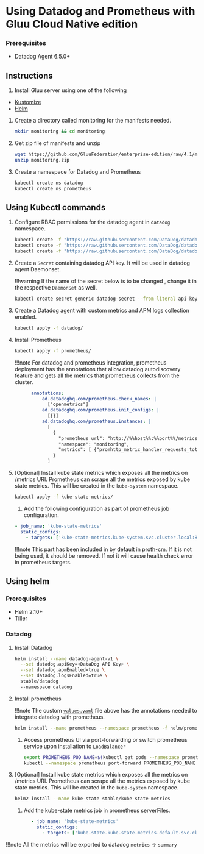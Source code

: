 # Using Datadog and Prometheus with Gluu Cloud Native edition

### Prerequisites

- Datadog Agent 6.5.0+

## Instructions

1. Install Gluu server using one of the following
  - [Kustomize](https://github.com/GluuFederation/enterprise-edition/blob/4.1/pygluu/kubernetes/templates/README.md#install-gluu-using-pygluu-kubernetes-with-kustomize)
  - [Helm](https://github.com/GluuFederation/enterprise-edition/blob/4.1/pygluu/kubernetes/templates/README.md#install-gluu-using-helm)
  
1. Create a directory called monitoring for the manifests needed. 
  
    ```bash
    mkdir monitoring && cd monitoring
    ```

1. Get zip file of manifests and unzip

      ```bash
      wget https://github.com/GluuFederation/enterprise-edition/raw/4.1/monitoring.zip
      unzip monitoring.zip
      ```

1. Create a namespace for Datadog and Prometheus

    ```bash
    kubectl create ns datadog
    kubectl create ns prometheus
    ```

## Using Kubectl commands

1. Configure RBAC permissions for the datadog agent in `datadog` namespace.   

    ```bash
    kubectl create -f "https://raw.githubusercontent.com/DataDog/datadog-agent/master/Dockerfiles/manifests/rbac/clusterrole.yaml" -ns datadog
    kubectl create -f "https://raw.githubusercontent.com/DataDog/datadog-agent/master/Dockerfiles/manifests/rbac/serviceaccount.yaml" -ns datadog
    kubectl create -f "https://raw.githubusercontent.com/DataDog/datadog-agent/master/Dockerfiles/manifests/rbac/serviceaccount.yaml" -ns datadog
   ```
   
1. Create a `Secret` containing datadog API key. It will be used in datadog agent Daemonset.

   !!!warning
       If the name of the secret below is to be changed , change it in the respective `DaemonSet` as well.

    ```bash
    kubectl create secret generic datadog-secret --from-literal api-key="<API-KEY>"
    ```

1. Create a Datadog agent with custom metrics and APM logs collection enabled.

    ```bash
    kubectl apply -f datadog/
    ```
1. Install Prometheus

    ```bash
    kubectl apply -f prometheus/
    ```

    !!!note 
        For datadog and prometheus integration, prometheus deployment has the  annotations that allow datadog autodiscovery feature and gets all the metrics that prometheus collects from the cluster.
        
      ```yaml
            annotations:
                ad.datadoghq.com/prometheus.check_names: |
                  ["openmetrics"]
                ad.datadoghq.com/prometheus.init_configs: |
                  [{}]
                ad.datadoghq.com/prometheus.instances: |
                  [
                    {
                      "prometheus_url": "http://%%host%%:%%port%%/metrics",
                      "namespace": "monitoring",
                      "metrics": [ {"promhttp_metric_handler_requests_total": "prometheus.handler.requests.total"}]
                    }
                  ]
      ```

1. [Optional] Install kube state metrics which exposes all the metrics on /metrics URI. Prometheus can scrape all the metrics exposed by kube state metrics. This will be created in the `kube-system` namespace.

    ```bash
    kubectl apply -f kube-state-metrics/
    ```

    1. Add the following configuration as part of prometheus job configuration.
    
      ```yaml
      - job_name: 'kube-state-metrics'
        static_configs:
          - targets: ['kube-state-metrics.kube-system.svc.cluster.local:8080']
      ```

    !!!note
        This part has been included in by default in [proth-cm](/prometheus/proth-cm.yaml). If it is not being used, it should be removed. If not it will cause health check error in prometheus targets.

## Using helm

### Prerequisites
- Helm 2.10+
- Tiller

### Datadog

1. Install Datadog

    ```bash
    helm install --name datadog-agent-v1 \
      --set datadog.apiKey=<DataDog API Key> \
      --set datadog.apmEnabled=true \
      --set datadog.logsEnabled=true \
      stable/datadog
      --namespace datadog
    
    ```
   
1. Install prometheus

    !!!note
        The custom [`values.yaml`](/helm/prometheus-values.yaml) file above has the annotations needed to integrate datadog with prometheus.
    
    ```bash
    helm install --name prometheus --namespace prometheus -f helm/prometheus-values.yaml stable/prometheus
    ```

    1. Access prometheus UI via port-forwarding or switch prometheus service upon installation to `LoadBalancer`
    
        ```bash
        export PROMETHEUS_POD_NAME=$(kubectl get pods --namespace prometheus -l "app=prometheus,component=server" -o jsonpath="{.items[0].metadata.name}")
        kubectl --namespace prometheus port-forward PROMETHEUS_POD_NAME 9090
        ```    

1. [Optional] Install kube state metrics which exposes all the metrics on /metrics URI. Prometheus can scrape all the metrics exposed by kube state metrics. This will be created in the `kube-system` namespace.

    ```bash
    helm2 install --name kube-state stable/kube-state-metrics
    ```

    1. Add the kube-state metrics job in prometheus serverFiles.
    
      ```yaml
            - job_name: 'kube-state-metrics'
              static_configs:
                - targets: ['kube-state-kube-state-metrics.default.svc.cluster.local:8080']
      ```

!!!note
    All the metrics will be exported to datadog `metrics` -> `summary`